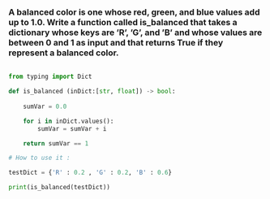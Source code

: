 ### A balanced color is one whose red, green, and blue values add up to 1.0. Write a function called is_balanced that takes a dictionary whose keys are ’R’, ’G’, and ’B’ and whose values are between 0 and 1 as input and that returns True if they represent a balanced color.

```python

from typing import Dict

def is_balanced (inDict:[str, float]) -> bool:
    
    sumVar = 0.0

    for i in inDict.values():
        sumVar = sumVar + i 

    return sumVar == 1

# How to use it : 

testDict = {'R' : 0.2 , 'G' : 0.2, 'B' : 0.6}

print(is_balanced(testDict))

```